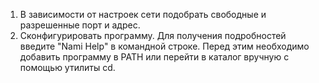 1. В зависимости от настроек сети подобрать свободные и разрешенные порт и адрес.
2. Сконфигурировать программу. Для получения подробностей введите "Nami Help" в командной строке.
Перед этим необходимо добавить программу в PATH или перейти в каталог вручную с помощью утилиты cd.